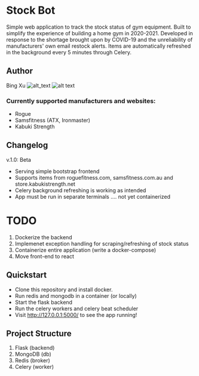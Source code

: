 # Stock Bot
Simple web application to track the stock status of gym equipment. 
Built to simplify the experience of building a home gym in 2020-2021.
Developed in response to the shortage brought upon by COVID-19 and the unreliability of manufacturers' own email restock alerts.
Items are automatically refreshed in the background every 5 minutes through Celery.
 
## Author
Bing Xu
![alt_text](https://user-images.githubusercontent.com/50439413/113514032-bb5a3a00-95af-11eb-8b17-7b29446a546a.png)
![alt text](https://user-images.githubusercontent.com/50439413/113513829-d8423d80-95ae-11eb-8ddb-c207a86ad4c6.png)



### Currently supported manufacturers and websites:
- Rogue
- Samsfitness (ATX, Ironmaster)
- Kabuki Strength

## Changelog
v.1.0: Beta
- Serving simple bootstrap frontend
- Supports items from roguefitness.com, samsfitness.com.au and store.kabukistrength.net
- Celery background refreshing is working as intended
- App must be run in separate terminals .... not yet containerized


# TODO
1. Dockerize the backend
2. Implemenet exception handling for scraping/refreshing of stock status
3. Containerize entire application (write a docker-compose)
4. Move front-end to react

## Quickstart
- Clone this repository and install docker.
- Run redis and mongodb in a container (or locally)
- Start the flask backend
- Run the celery workers and celery beat scheduler
- Visit http://127.0.0.1:5000/ to see the app running!

## Project Structure
1. Flask (backend) 
2. MongoDB (db)
3. Redis (broker)
4. Celery (worker)



